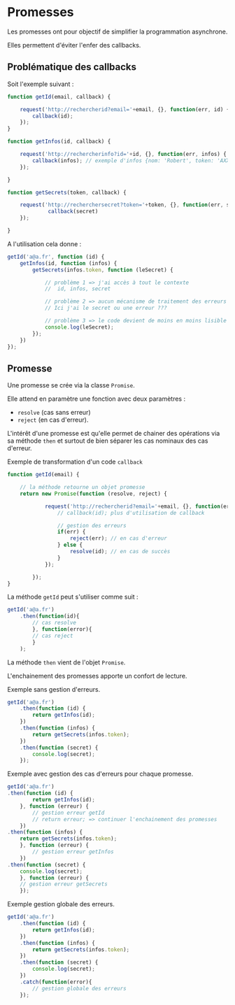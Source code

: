 # Promesses

Les promesses ont pour objectif de simplifier la programmation asynchrone.

Elles permettent d'éviter l'enfer des callbacks.

## Problématique des callbacks

Soit l'exemple suivant :

```js
function getId(email, callback) {

    request('http://rechercherid?email='+email, {}, function(err, id) {
        callback(id);
    });
}

function getInfos(id, callback) {

    request('http://rechercherinfo?id='+id, {}, function(err, infos) {
        callback(infos); // exemple d'infos {nom: 'Robert', token: 'AXX'};
    });

}

function getSecrets(token, callback) {

    request('http://recherchersecret?token='+token, {}, function(err, secret) {
             callback(secret)
    });

}
```
A l'utilisation cela donne :

```js
getId('a@a.fr', function (id) {
    getInfos(id, function (infos) {
        getSecrets(infos.token, function (leSecret) {

            // problème 1 => j'ai accès à tout le contexte
            //  id, infos, secret

            // problème 2 => aucun mécanisme de traitement des erreurs
            // Ici j'ai le secret ou une erreur ???

            // problème 3 => le code devient de moins en moins lisible
            console.log(leSecret);
        });
    })
});

```

## Promesse

Une promesse se crée via la classe `Promise`.

Elle attend en paramètre une fonction avec deux paramètres : 

* `resolve` (cas sans erreur)
* `reject` (en cas d'erreur).

L'intérêt d'une promesse est qu'elle permet de chainer des opérations via sa méthode `then` et surtout de bien séparer les cas nominaux des cas d'erreur.

Exemple de transformation d'un code `callback`

```js
function getId(email) {

    // la méthode retourne un objet promesse
    return new Promise(function (resolve, reject) {

            request('http://rechercherid?email='+email, {}, function(err, id) {
                // callback(id); plus d'utilisation de callback

                // gestion des erreurs
                if(err) {
                    reject(err); // en cas d'erreur
                } else {
                    resolve(id); // en cas de succès
                }
            });

        });
}

```

La méthode `getId` peut s'utiliser comme suit :

```js
getId('a@a.fr')
    .then(function(id){
        // cas resolve
        }, function(error){
        // cas reject
        }
    );
```

La méthode `then` vient de l'objet `Promise`.

L'enchainement des promesses apporte un confort de lecture.

Exemple sans gestion d'erreurs.

```js
getId('a@a.fr')
    .then(function (id) {
        return getInfos(id);
    })
    .then(function (infos) {
        return getSecrets(infos.token);
    })
    .then(function (secret) {
        console.log(secret);
    });

```

Exemple avec gestion des cas d'erreurs pour chaque promesse.

```js
getId('a@a.fr')
.then(function (id) {
        return getInfos(id);
    }, function (erreur) {
        // gestion erreur getId
        // return erreur; => continuer l'enchainement des promesses
    })
.then(function (infos) {
    return getSecrets(infos.token);
    }, function (erreur) {
        // gestion erreur getInfos
    })
.then(function (secret) {
    console.log(secret);
    }, function (erreur) {
    // gestion erreur getSecrets
    });
```

Exemple gestion globale des erreurs.

```js
getId('a@a.fr')
    .then(function (id) {
        return getInfos(id);
    })
    .then(function (infos) {
        return getSecrets(infos.token);
    })
    .then(function (secret) {
        console.log(secret);
    })
    .catch(function(error){
        // gestion globale des erreurs
    });
```
